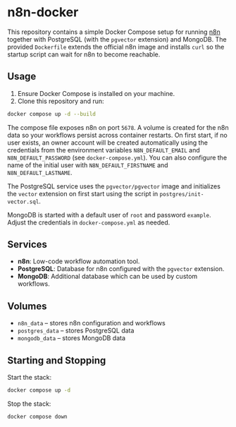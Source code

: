 # n8n-docker

This repository contains a simple Docker Compose setup for running [n8n](https://n8n.io/) together with PostgreSQL (with the `pgvector` extension) and MongoDB.
The provided `Dockerfile` extends the official n8n image and installs `curl` so the startup script can wait for n8n to become reachable.

## Usage

1. Ensure Docker Compose is installed on your machine.
2. Clone this repository and run:

```bash
docker compose up -d --build
```

The compose file exposes n8n on port `5678`. A volume is created for the n8n data so your workflows persist across container restarts.
On first start, if no user exists, an owner account will be created automatically
using the credentials from the environment variables `N8N_DEFAULT_EMAIL` and
`N8N_DEFAULT_PASSWORD` (see `docker-compose.yml`). You can also configure the
name of the initial user with `N8N_DEFAULT_FIRSTNAME` and
`N8N_DEFAULT_LASTNAME`.

The PostgreSQL service uses the `pgvector/pgvector` image and initializes the `vector` extension on first start using the script in `postgres/init-vector.sql`.

MongoDB is started with a default user of `root` and password `example`. Adjust the credentials in `docker-compose.yml` as needed.

## Services

- **n8n**: Low-code workflow automation tool.
- **PostgreSQL**: Database for n8n configured with the `pgvector` extension.
- **MongoDB**: Additional database which can be used by custom workflows.

## Volumes

- `n8n_data` – stores n8n configuration and workflows
- `postgres_data` – stores PostgreSQL data
- `mongodb_data` – stores MongoDB data

## Starting and Stopping

Start the stack:

```bash
docker compose up -d
```

Stop the stack:

```bash
docker compose down
```

